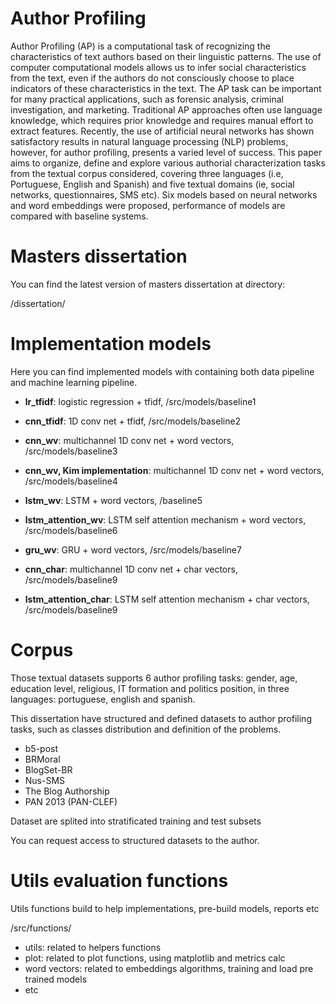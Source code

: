 # Author Profiling 
Author Profiling (AP) is a computational task of recognizing the characteristics of text
authors based on their linguistic patterns. The use of computer computational models allows
us to infer social characteristics from the text, even if the authors do not consciously choose
to place indicators of these characteristics in the text. The AP task can be important
for many practical applications, such as forensic analysis, criminal investigation, and
marketing. Traditional AP approaches often use language knowledge, which requires prior
knowledge and requires manual effort to extract features. Recently, the use of artificial
neural networks has shown satisfactory results in natural language processing (NLP)
problems, however, for author profiling, presents a varied level of success. This paper aims
to organize, define and explore various authorial characterization tasks from the textual
corpus considered, covering three languages (i.e, Portuguese, English and Spanish) and
five textual domains (ie, social networks, questionnaires, SMS etc). Six models based on
neural networks and word embeddings were proposed, performance of models are compared with baseline systems.

# Masters dissertation
You can find the latest version of masters dissertation at directory:

/dissertation/

# Implementation models
Here you can find implemented models with containing both data pipeline and machine learning pipeline.

- **lr_tfidf**: logistic regression + tfidf, /src/models/baseline1

- **cnn_tfidf**: 1D conv net + tfidf, /src/models/baseline2

- **cnn_wv**: multichannel 1D conv net + word vectors, /src/models/baseline3

- **cnn_wv, Kim implementation**: multichannel 1D conv net + word vectors, /src/models/baseline4

- **lstm_wv**: LSTM + word vectors, /baseline5

- **lstm_attention_wv**: LSTM self attention mechanism + word vectors, /src/models/baseline6

- **gru_wv**: GRU + word vectors, /src/models/baseline7

- **cnn_char**: multichannel 1D conv net + char vectors, /src/models/baseline9

- **lstm_attention_char**: LSTM self attention mechanism + char vectors, /src/models/baseline9

# Corpus
Those textual datasets supports 6 author profiling tasks: gender, age, education level, religious, IT formation and politics position, in three languages: portuguese, english and spanish.

This dissertation have structured and defined datasets to author profiling tasks, such as classes distribution and definition of the problems.

- b5-post
- BRMoral
- BlogSet-BR
- Nus-SMS
- The Blog Authorship
- PAN 2013 (PAN-CLEF)

Dataset are splited into stratificated training and test subsets

You can request access to structured datasets to the author.

# Utils evaluation functions
Utils functions build to help implementations, pre-build models, reports etc

/src/functions/

- utils: related to helpers functions
- plot: related to plot functions, using matplotlib and metrics calc
- word vectors: related to embeddings algorithms, training and load pre trained models
- etc

